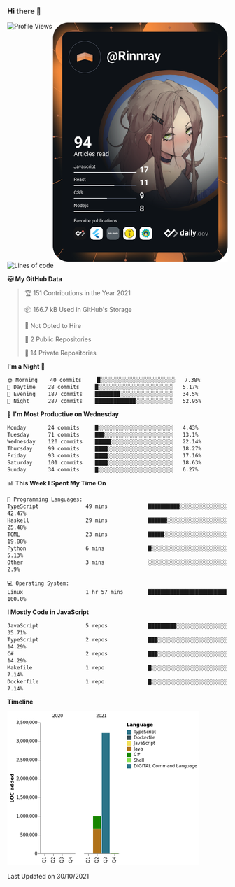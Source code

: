 ### Hi there 👋

<div align="left">
 <a href="https://app.daily.dev/Rinnray">
   <img 
        align="right"
        src="https://github.com/Rinnray/Rinnray/blob/main/devcard.svg" 
        width="400" 
        alt="Rinnray's Dev Card"/>
 </a>
</div>




<!--START_SECTION:waka-->
![Profile Views](http://img.shields.io/badge/Profile%20Views-1-blue)

![Lines of code](https://img.shields.io/badge/From%20Hello%20World%20I%27ve%20Written-4.2%20million%20lines%20of%20code-blue)

**🐱 My GitHub Data** 

> 🏆 151 Contributions in the Year 2021
 > 
> 📦 166.7 kB Used in GitHub's Storage 
 > 
> 🚫 Not Opted to Hire
 > 
> 📜 2 Public Repositories 
 > 
> 🔑 14 Private Repositories  
 > 
**I'm a Night 🦉** 

```text
🌞 Morning    40 commits     █░░░░░░░░░░░░░░░░░░░░░░░░   7.38% 
🌆 Daytime    28 commits     █░░░░░░░░░░░░░░░░░░░░░░░░   5.17% 
🌃 Evening    187 commits    ████████░░░░░░░░░░░░░░░░░   34.5% 
🌙 Night      287 commits    █████████████░░░░░░░░░░░░   52.95%

```
📅 **I'm Most Productive on Wednesday** 

```text
Monday       24 commits     █░░░░░░░░░░░░░░░░░░░░░░░░   4.43% 
Tuesday      71 commits     ███░░░░░░░░░░░░░░░░░░░░░░   13.1% 
Wednesday    120 commits    █████░░░░░░░░░░░░░░░░░░░░   22.14% 
Thursday     99 commits     ████░░░░░░░░░░░░░░░░░░░░░   18.27% 
Friday       93 commits     ████░░░░░░░░░░░░░░░░░░░░░   17.16% 
Saturday     101 commits    ████░░░░░░░░░░░░░░░░░░░░░   18.63% 
Sunday       34 commits     █░░░░░░░░░░░░░░░░░░░░░░░░   6.27%

```


📊 **This Week I Spent My Time On** 

```text
💬 Programming Languages: 
TypeScript               49 mins             ██████████░░░░░░░░░░░░░░░   42.47% 
Haskell                  29 mins             ██████░░░░░░░░░░░░░░░░░░░   25.48% 
TOML                     23 mins             █████░░░░░░░░░░░░░░░░░░░░   19.88% 
Python                   6 mins              █░░░░░░░░░░░░░░░░░░░░░░░░   5.13% 
Other                    3 mins              ░░░░░░░░░░░░░░░░░░░░░░░░░   2.9%

💻 Operating System: 
Linux                    1 hr 57 mins        █████████████████████████   100.0%

```

**I Mostly Code in JavaScript** 

```text
JavaScript               5 repos             █████████░░░░░░░░░░░░░░░░   35.71% 
TypeScript               2 repos             ███░░░░░░░░░░░░░░░░░░░░░░   14.29% 
C#                       2 repos             ███░░░░░░░░░░░░░░░░░░░░░░   14.29% 
Makefile                 1 repo              █░░░░░░░░░░░░░░░░░░░░░░░░   7.14% 
Dockerfile               1 repo              █░░░░░░░░░░░░░░░░░░░░░░░░   7.14%

```


**Timeline**

![Chart not found](https://raw.githubusercontent.com/Rinnray/Rinnray/main/charts/bar_graph.png) 


 Last Updated on 30/10/2021
<!--END_SECTION:waka-->


<!--
**Rinnray/Rinnray** is a ✨ _special_ ✨ repository because its `README.md` (this file) appears on your GitHub profile.

Here are some ideas to get you started:

- 🔭 I’m currently working on ...
- 🌱 I’m currently learning ...
- 👯 I’m looking to collaborate on ...
- 🤔 I’m looking for help with ...
- 💬 Ask me about ...
- 📫 How to reach me: ...
- 😄 Pronouns: ...
- ⚡ Fun fact: ...
-->

